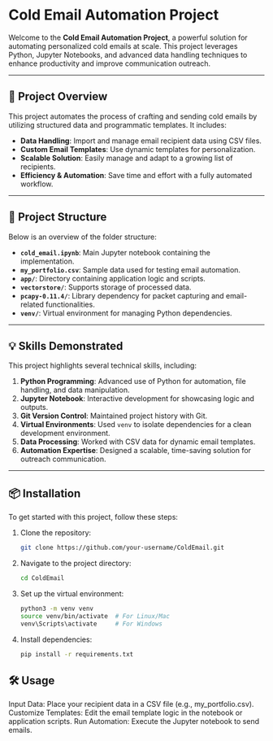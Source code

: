 # Cold Email Automation Project

Welcome to the **Cold Email Automation Project**, a powerful solution for automating personalized cold emails at scale. This project leverages Python, Jupyter Notebooks, and advanced data handling techniques to enhance productivity and improve communication outreach.

---

## 🚀 Project Overview

This project automates the process of crafting and sending cold emails by utilizing structured data and programmatic templates. It includes:

- **Data Handling**: Import and manage email recipient data using CSV files.
- **Custom Email Templates**: Use dynamic templates for personalization.
- **Scalable Solution**: Easily manage and adapt to a growing list of recipients.
- **Efficiency & Automation**: Save time and effort with a fully automated workflow.

---

## 📁 Project Structure

Below is an overview of the folder structure:

- **`cold_email.ipynb`**: Main Jupyter notebook containing the implementation.
- **`my_portfolio.csv`**: Sample data used for testing email automation.
- **`app/`**: Directory containing application logic and scripts.
- **`vectorstore/`**: Supports storage of processed data.
- **`pcapy-0.11.4/`**: Library dependency for packet capturing and email-related functionalities.
- **`venv/`**: Virtual environment for managing Python dependencies.

---

## 💡 Skills Demonstrated

This project highlights several technical skills, including:

1. **Python Programming**: Advanced use of Python for automation, file handling, and data manipulation.
2. **Jupyter Notebook**: Interactive development for showcasing logic and outputs.
3. **Git Version Control**: Maintained project history with Git.
4. **Virtual Environments**: Used `venv` to isolate dependencies for a clean development environment.
5. **Data Processing**: Worked with CSV data for dynamic email templates.
6. **Automation Expertise**: Designed a scalable, time-saving solution for outreach communication.

---

## 📦 Installation

To get started with this project, follow these steps:

1. Clone the repository:
   ```bash
   git clone https://github.com/your-username/ColdEmail.git
2. Navigate to the project directory:
    ```bash
   cd ColdEmail
3. Set up the virtual environment:
   ```bash
   python3 -m venv venv
   source venv/bin/activate  # For Linux/Mac
   venv\Scripts\activate     # For Windows
4. Install dependencies:
    ```bash
    pip install -r requirements.txt
    
## 🛠️ Usage

Input Data: Place your recipient data in a CSV file (e.g., my_portfolio.csv).
Customize Templates: Edit the email template logic in the notebook or application scripts.
Run Automation: Execute the Jupyter notebook to send emails.
